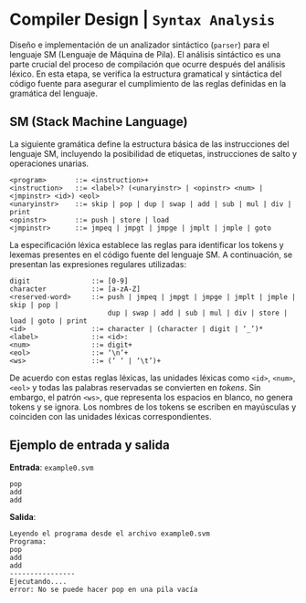 # **Compiler Design | `Syntax Analysis`**

Diseño e implementación de un analizador sintáctico (`parser`) para el lenguaje SM (Lenguaje de Máquina de Pila). El análisis sintáctico es una parte crucial del proceso de compilación que ocurre después del análisis léxico. En esta etapa, se verifica la estructura gramatical y sintáctica del código fuente para asegurar el cumplimiento de las reglas definidas en la gramática del lenguaje.

## **SM (Stack Machine Language)**

La siguiente gramática define la estructura básica de las instrucciones del lenguaje SM, incluyendo la posibilidad de etiquetas, instrucciones de salto y operaciones unarias.

```plaintext
<program>       ::= <instruction>+
<instruction>   ::= <label>? (<unaryinstr> | <opinstr> <num> | <jmpinstr> <id>) <eol>
<unaryinstr>    ::= skip | pop | dup | swap | add | sub | mul | div | print
<opinstr>       ::= push | store | load
<jmpinstr>      ::= jmpeq | jmpgt | jmpge | jmplt | jmple | goto
```

La especificación léxica establece las reglas para identificar los tokens y lexemas presentes en el código fuente del lenguaje SM. A continuación, se presentan las expresiones regulares utilizadas:

```plaintext
digit               ::= [0-9]
character           ::= [a-zA-Z]
<reserved-word>     ::= push | jmpeq | jmpgt | jmpge | jmplt | jmple | skip | pop | 
                        dup | swap | add | sub | mul | div | store | load | goto | print
<id>                ::= character | (character | digit | ‘_’)*
<label>             ::= <id>:
<num>               ::= digit+
<eol>               ::= ‘\n’+
<ws>                ::= (‘ ‘ | ‘\t’)+
```

De acuerdo con estas reglas léxicas, las unidades léxicas como `<id>`, `<num>`, `<eol>` y todas las palabras reservadas se convierten en *tokens*. Sin embargo, el patrón `<ws>`, que representa los espacios en blanco, no genera tokens y se ignora. Los nombres de los tokens se escriben en mayúsculas y coinciden con las unidades léxicas correspondientes.

## **Ejemplo de entrada y salida**

**Entrada**: `example0.svm`

```plaintext
pop
add
add

```

**Salida**:

```plaintext
Leyendo el programa desde el archivo example0.svm
Programa:
pop 
add 
add 
----------------
Ejecutando....
error: No se puede hacer pop en una pila vacía
```
